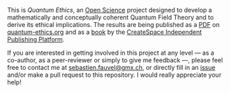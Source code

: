 This is *Quantum Ethics*, an [Open Science](http://en.wikipedia.org/wiki/Open_science) project designed to develop a mathematically and conceptually coherent Quantum Field Theory and to derive its ethical implications. The results are being published as a [PDF](http://quantum-ethics.org/Quantum%20Ethics.php) on [quantum-ethics.org](http://quantum-ethics.org/) and as a [book](http://www.amazon.com/Quantum-Ethics-Spinozist-Interpretation-Theory/dp/1481811703/) by the [CreateSpace Independent Publishing Platform](https://www.createspace.com/).

If you are interested in getting involved in this project at any level — as a co-author, as a peer-reviewer or simply to give me feedback —, please feel free to contact me at sebastien.fauvel@gmx.ch, or directly fill in an [issue](https://github.com/sebastien-fauvel/quantum-ethics/issues) and/or make a pull request to this repository. I would really appreciate your help!
